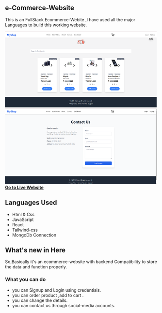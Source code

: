 ##  e-Commerce-Website
This is an FullStack Ecommerce-Webite ,I have used all the major Languages to build this working website.



<img src="./client/front.png" height=250 width=500>
<img src="./client/login.png" height=250 width=500>
</br>
<a href="https://ecommerce-website-2-client.onrender.com"><strong><u>Go to Live Website</u></strong></a>

## Languages Used
- Html & Css
- JavaScript
- React
- Tailwind-css
- MongoDb Connection

## What's new in Here

So,Basically it's an ecommerce-website with backend Compatibility to store the data and function properly.

### What you can do 
- you can Signup and Login  using credentials.
- you can order product ,add to cart .
- you can change the details.
- you can contact us through social-media accounts.
